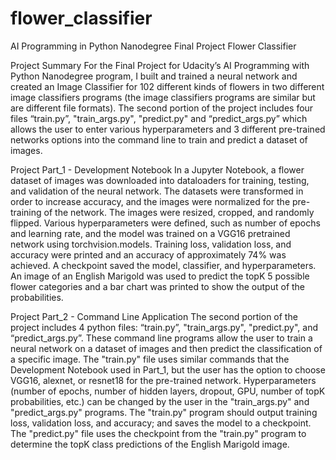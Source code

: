 # flower_classifier
AI Programming in Python Nanodegree Final Project Flower Classifier

Project Summary
For the Final Project for Udacity’s AI Programming with Python Nanodegree program, I built and trained a neural network and created an Image Classifier for 102 different kinds of flowers in two different image classifiers programs (the image classifiers programs are similar but are different file formats).  The second portion of the project includes four files “train.py”, "train_args.py", "predict.py" and “predict_args.py” which allows the user to enter various hyperparameters and 3 different pre-trained networks options into the command line to train and predict a dataset of images. 

Project Part_1 - Development Notebook
In a Jupyter Notebook, a flower dataset of images was downloaded into dataloaders for training, testing, and validation of the neural network. The datasets were transformed in order to increase accuracy, and the images were normalized for the pre-training of the network. The images were resized, cropped, and randomly flipped. Various hyperparameters were defined, such as number of epochs and learning rate, and the model was trained on a VGG16 pretrained network using torchvision.models. Training loss, validation loss, and accuracy were printed and an accuracy of approximately 74% was achieved. A checkpoint saved the model, classifier, and hyperparameters. An image of an English Marigold was used to predict the topK 5 possible flower categories and a bar chart was printed to show the output of the probabilities.

Project Part_2 - Command Line Application
The second portion of the project includes 4 python files: “train.py”, "train_args.py", "predict.py", and “predict_args.py”.   These command line programs allow the user to train a neural network on a dataset of images and then predict the classification of a specific image. The "train.py" file uses similar commands that the Development Notebook used in Part_1, but the user has the option to choose VGG16, alexnet, or resnet18 for the pre-trained network. Hyperparameters (number of epochs, number of hidden layers, dropout, GPU, number of topK probabilities, etc.) can be changed by the user in the "train_args.py" and "predict_args.py" programs.  The "train.py" program should output training loss, validation loss, and accuracy; and saves the model to a checkpoint. The "predict.py" file uses the checkpoint from the "train.py" program to determine the topK class predictions of the English Marigold image.

